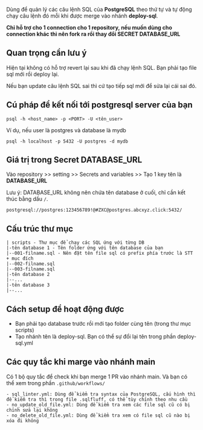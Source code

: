 Dùng để quản lý các câu lệnh SQL của **PostgreSQL** theo thứ tự và tự động chạy câu lệnh đó mỗi khi được merge vào nhánh **deploy-sql**.

**Chỉ hỗ trợ cho 1 connection cho 1 repository, nếu muốn dùng cho connection khác thì nên fork ra rồi thay đổi SECRET DATABASE_URL**

## Quan trọng cần lưu ý

Hiện tại không có hỗ trợ revert lại sau khi đã chạy lệnh SQL. Bạn phải tạo file sql mới rồi deploy lại.

Nếu bạn update câu lệnh SQL sai thì cứ tạo tiếp sql mới để sửa lại cái sai đó.

## Cú pháp để kết nối tới postgresql server của bạn

```
psql -h <host_name> -p <PORT> -U <tên_user>
```

Ví dụ, nếu user là postgres và database là mydb

```
psql -h localhost -p 5432 -U postgres -d mydb
```

## Giá trị trong Secret DATABASE_URL

Vào repository >> setting >> Secrets and variables >> Tạo 1 key tên là **DATABASE_URL**

Lưu ý: DATABASE_URL không nên chứa tên database ở cuối, chỉ cần kết thúc bằng dấu `/`.

```
postgresql://postgres:123456789!@#ZXC@postgres.abcxyz.click:5432/
```

## Cấu trúc thư mục

```
| scripts - Thư mục để chạy các SQL ứng với từng DB
|-tên database 1 - Tên folder ứng với tên database của bạn
|--001-filname.sql - Nên đặt tên file sql có prefix phía trước là STT + mục đích
|--002-filname.sql
|--003-filname.sql
|-tên database 2
|--...
|-tên database 3
|--...
```

## Cách setup để hoạt động được

- Bạn phải tạo database trước rồi mới tạo folder cùng tên (trong thư mục scripts)
- Tạo nhánh tên là deploy-sql. Bạn có thể sự đổi lại tên trong phần deploy-sql.yml

## Các quy tắc khi marge vào nhánh main

Có 1 bộ quy tắc để check khi bạn merge 1 PR vào nhánh main. Và bạn có thể xem trong phần `.github/workflows/`
```
- sql_linter.yml: Dùng để kiểm tra syntax của PostgreSQL, cấu hình thì để kiểm tra thì trong file .sqlfluff, có thể tùy chỉnh theo nhu cầu
- no_update_old_file.yml: Dùng để kiểm tra xem các file sql cũ có bị chỉnh sửa lại không
- no_delete_old_file.yml: Dùng để kiểm tra xem có file sql cũ nào bị xóa đi không
```
